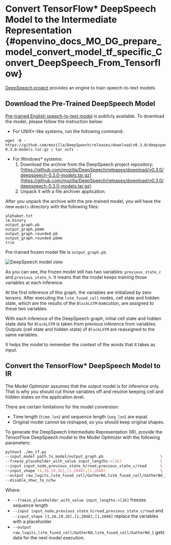 # Convert TensorFlow* DeepSpeech Model to the Intermediate Representation {#openvino_docs_MO_DG_prepare_model_convert_model_tf_specific_Convert_DeepSpeech_From_Tensorflow}

[DeepSpeech project](https://github.com/mozilla/DeepSpeech) provides an engine to train speech-to-text models.

## Download the Pre-Trained DeepSpeech Model

[Pre-trained English speech-to-text model](https://github.com/mozilla/DeepSpeech#getting-the-pre-trained-model)
is publicly available. To download the model, please follow the instruction below:

* For UNIX*-like systems, run the following command:
```
wget -O - https://github.com/mozilla/DeepSpeech/releases/download/v0.3.0/deepspeech-0.3.0-models.tar.gz | tar xvfz -
```
* For Windows* systems:
  1. Download the archive from the DeepSpeech project repository: [https://github.com/mozilla/DeepSpeech/releases/download/v0.3.0/deepspeech-0.3.0-models.tar.gz](https://github.com/mozilla/DeepSpeech/releases/download/v0.3.0/deepspeech-0.3.0-models.tar.gz).
  2. Unpack it with a file archiver application.

After you unpack the archive with the pre-trained model, you will have the new `models` directory with the
following files:
```
alphabet.txt  
lm.binary
output_graph.pb  
output_graph.pbmm  
output_graph.rounded.pb  
output_graph.rounded.pbmm  
trie
```

Pre-trained frozen model file is `output_graph.pb`.

![DeepSpeech model view](../../../img/DeepSpeech.png)

As you can see, the frozen model still has two variables: `previous_state_c` and
`previous_state_h`. It means that the model keeps training those variables at each inference.

At the first inference of this graph, the variables are initialized by zero tensors. After executing the
`lstm_fused_cell` nodes, cell state and hidden state, which are the results of the `BlockLSTM` execution,
are assigned to these two variables.

With each inference of the DeepSpeech graph, initial cell state and hidden state data for `BlockLSTM` is taken
from previous inference from variables. Outputs (cell state and hidden state) of `BlockLSTM` are reassigned
to the same variables.

It helps the model to remember the context of the words that it takes as input.

## Convert the TensorFlow* DeepSpeech Model to IR

The Model Optimizer assumes that the output model is for inference only. That is why you should cut those variables off and
resolve keeping cell and hidden states on the application level.

There are certain limitations for the model conversion:
- Time length (`time_len`) and sequence length (`seq_len`) are equal.
- Original model cannot be reshaped, so you should keep original shapes.

To generate the DeepSpeech Intermediate Representation (IR), provide the TensorFlow DeepSpeech model to the Model Optimizer with the following parameters:
```sh
python3 ./mo_tf.py
--input_model path_to_model/output_graph.pb                         \
--freeze_placeholder_with_value input_lengths->[16]                 \
--input input_node,previous_state_h/read,previous_state_c/read      \
--input_shape [1,16,19,26],[1,2048],[1,2048]                        \
--output raw_logits,lstm_fused_cell/GatherNd,lstm_fused_cell/GatherNd_1 \
--disable_nhwc_to_nchw
```

Where:
* `--freeze_placeholder_with_value input_lengths->[16]` freezes sequence length
* `--input input_node,previous_state_h/read,previous_state_c/read` and
`--input_shape [1,16,19,26],[1,2048],[1,2048]` replace the variables with a placeholder
* `--output raw_logits,lstm_fused_cell/GatherNd,lstm_fused_cell/GatherNd_1` gets data for the next model
execution.
